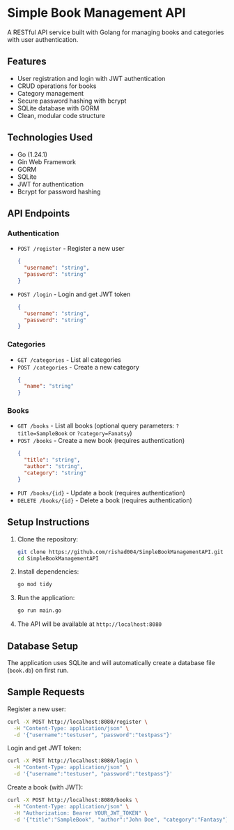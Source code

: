 # Simple Book Management API

A RESTful API service built with Golang for managing books and categories with user authentication.

## Features

- User registration and login with JWT authentication
- CRUD operations for books
- Category management
- Secure password hashing with bcrypt
- SQLite database with GORM
- Clean, modular code structure

## Technologies Used

- Go (1.24.1)
- Gin Web Framework
- GORM
- SQLite
- JWT for authentication
- Bcrypt for password hashing

## API Endpoints

### Authentication

- `POST /register` - Register a new user
  ```json
  {
    "username": "string",
    "password": "string"
  }
  ```

- `POST /login` - Login and get JWT token
  ```json
  {
    "username": "string",
    "password": "string"
  }
  ```

### Categories

- `GET /categories` - List all categories
- `POST /categories` - Create a new category
  ```json
  {
    "name": "string"
  }
  ```

### Books

- `GET /books` - List all books (optional query parameters: `?title=SampleBook` or `?category=Fanatsy`)
- `POST /books` - Create a new book (requires authentication)
  ```json
  {
    "title": "string",
    "author": "string",
    "category": "string"
  }
  ```
- `PUT /books/{id}` - Update a book (requires authentication)
- `DELETE /books/{id}` - Delete a book (requires authentication)

## Setup Instructions

1. Clone the repository:
   ```bash
   git clone https://github.com/rishad004/SimpleBookManagementAPI.git
   cd SimpleBookManagementAPI
   ```

2. Install dependencies:
   ```bash
   go mod tidy
   ```

3. Run the application:
   ```bash
   go run main.go
   ```

4. The API will be available at `http://localhost:8080`

## Database Setup

The application uses SQLite and will automatically create a database file (`book.db`) on first run.

## Sample Requests

Register a new user:
```bash
curl -X POST http://localhost:8080/register \
  -H "Content-Type: application/json" \
  -d '{"username":"testuser", "password":"testpass"}'
```

Login and get JWT token:
```bash
curl -X POST http://localhost:8080/login \
  -H "Content-Type: application/json" \
  -d '{"username":"testuser", "password":"testpass"}'
```

Create a book (with JWT):
```bash
curl -X POST http://localhost:8080/books \
  -H "Content-Type: application/json" \
  -H "Authorization: Bearer YOUR_JWT_TOKEN" \
  -d '{"title":"SampleBook", "author":"John Doe", "category":"Fantasy"}'
```